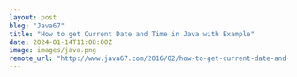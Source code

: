 ```yaml
---
layout: post
blog: "Java67"
title: "How to get Current Date and Time in Java with Example"
date: 2024-01-14T11:08:00Z
image: images/java.png
remote_url: "http://www.java67.com/2016/02/how-to-get-current-date-and-time-in-java.html"
---
```

